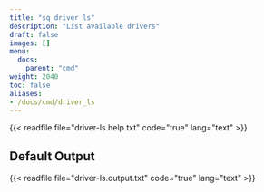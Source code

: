 ```yaml
---
title: "sq driver ls"
description: "List available drivers"
draft: false
images: []
menu:
  docs:
    parent: "cmd"
weight: 2040
toc: false
aliases:
- /docs/cmd/driver_ls
---
```


{{< readfile file="driver-ls.help.txt" code="true" lang="text" >}}

## Default Output

{{< readfile file="driver-ls.output.txt" code="true" lang="text" >}}
